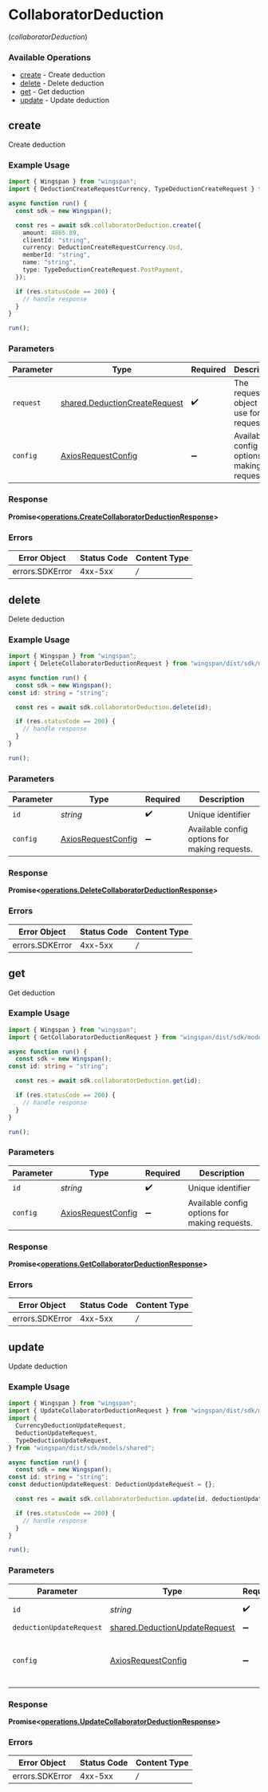 # CollaboratorDeduction
(*collaboratorDeduction*)

### Available Operations

* [create](#create) - Create deduction
* [delete](#delete) - Delete deduction
* [get](#get) - Get deduction
* [update](#update) - Update deduction

## create

Create deduction

### Example Usage

```typescript
import { Wingspan } from "wingspan";
import { DeductionCreateRequestCurrency, TypeDeductionCreateRequest } from "wingspan/dist/sdk/models/shared";

async function run() {
  const sdk = new Wingspan();

  const res = await sdk.collaboratorDeduction.create({
    amount: 4865.89,
    clientId: "string",
    currency: DeductionCreateRequestCurrency.Usd,
    memberId: "string",
    name: "string",
    type: TypeDeductionCreateRequest.PostPayment,
  });

  if (res.statusCode == 200) {
    // handle response
  }
}

run();
```

### Parameters

| Parameter                                                                          | Type                                                                               | Required                                                                           | Description                                                                        |
| ---------------------------------------------------------------------------------- | ---------------------------------------------------------------------------------- | ---------------------------------------------------------------------------------- | ---------------------------------------------------------------------------------- |
| `request`                                                                          | [shared.DeductionCreateRequest](../../sdk/models/shared/deductioncreaterequest.md) | :heavy_check_mark:                                                                 | The request object to use for the request.                                         |
| `config`                                                                           | [AxiosRequestConfig](https://axios-http.com/docs/req_config)                       | :heavy_minus_sign:                                                                 | Available config options for making requests.                                      |


### Response

**Promise<[operations.CreateCollaboratorDeductionResponse](../../sdk/models/operations/createcollaboratordeductionresponse.md)>**
### Errors

| Error Object    | Status Code     | Content Type    |
| --------------- | --------------- | --------------- |
| errors.SDKError | 4xx-5xx         | */*             |

## delete

Delete deduction

### Example Usage

```typescript
import { Wingspan } from "wingspan";
import { DeleteCollaboratorDeductionRequest } from "wingspan/dist/sdk/models/operations";

async function run() {
  const sdk = new Wingspan();
const id: string = "string";

  const res = await sdk.collaboratorDeduction.delete(id);

  if (res.statusCode == 200) {
    // handle response
  }
}

run();
```

### Parameters

| Parameter                                                    | Type                                                         | Required                                                     | Description                                                  |
| ------------------------------------------------------------ | ------------------------------------------------------------ | ------------------------------------------------------------ | ------------------------------------------------------------ |
| `id`                                                         | *string*                                                     | :heavy_check_mark:                                           | Unique identifier                                            |
| `config`                                                     | [AxiosRequestConfig](https://axios-http.com/docs/req_config) | :heavy_minus_sign:                                           | Available config options for making requests.                |


### Response

**Promise<[operations.DeleteCollaboratorDeductionResponse](../../sdk/models/operations/deletecollaboratordeductionresponse.md)>**
### Errors

| Error Object    | Status Code     | Content Type    |
| --------------- | --------------- | --------------- |
| errors.SDKError | 4xx-5xx         | */*             |

## get

Get deduction

### Example Usage

```typescript
import { Wingspan } from "wingspan";
import { GetCollaboratorDeductionRequest } from "wingspan/dist/sdk/models/operations";

async function run() {
  const sdk = new Wingspan();
const id: string = "string";

  const res = await sdk.collaboratorDeduction.get(id);

  if (res.statusCode == 200) {
    // handle response
  }
}

run();
```

### Parameters

| Parameter                                                    | Type                                                         | Required                                                     | Description                                                  |
| ------------------------------------------------------------ | ------------------------------------------------------------ | ------------------------------------------------------------ | ------------------------------------------------------------ |
| `id`                                                         | *string*                                                     | :heavy_check_mark:                                           | Unique identifier                                            |
| `config`                                                     | [AxiosRequestConfig](https://axios-http.com/docs/req_config) | :heavy_minus_sign:                                           | Available config options for making requests.                |


### Response

**Promise<[operations.GetCollaboratorDeductionResponse](../../sdk/models/operations/getcollaboratordeductionresponse.md)>**
### Errors

| Error Object    | Status Code     | Content Type    |
| --------------- | --------------- | --------------- |
| errors.SDKError | 4xx-5xx         | */*             |

## update

Update deduction

### Example Usage

```typescript
import { Wingspan } from "wingspan";
import { UpdateCollaboratorDeductionRequest } from "wingspan/dist/sdk/models/operations";
import {
  CurrencyDeductionUpdateRequest,
  DeductionUpdateRequest,
  TypeDeductionUpdateRequest,
} from "wingspan/dist/sdk/models/shared";

async function run() {
  const sdk = new Wingspan();
const id: string = "string";
const deductionUpdateRequest: DeductionUpdateRequest = {};

  const res = await sdk.collaboratorDeduction.update(id, deductionUpdateRequest);

  if (res.statusCode == 200) {
    // handle response
  }
}

run();
```

### Parameters

| Parameter                                                                          | Type                                                                               | Required                                                                           | Description                                                                        |
| ---------------------------------------------------------------------------------- | ---------------------------------------------------------------------------------- | ---------------------------------------------------------------------------------- | ---------------------------------------------------------------------------------- |
| `id`                                                                               | *string*                                                                           | :heavy_check_mark:                                                                 | Unique identifier                                                                  |
| `deductionUpdateRequest`                                                           | [shared.DeductionUpdateRequest](../../sdk/models/shared/deductionupdaterequest.md) | :heavy_minus_sign:                                                                 | N/A                                                                                |
| `config`                                                                           | [AxiosRequestConfig](https://axios-http.com/docs/req_config)                       | :heavy_minus_sign:                                                                 | Available config options for making requests.                                      |


### Response

**Promise<[operations.UpdateCollaboratorDeductionResponse](../../sdk/models/operations/updatecollaboratordeductionresponse.md)>**
### Errors

| Error Object    | Status Code     | Content Type    |
| --------------- | --------------- | --------------- |
| errors.SDKError | 4xx-5xx         | */*             |
